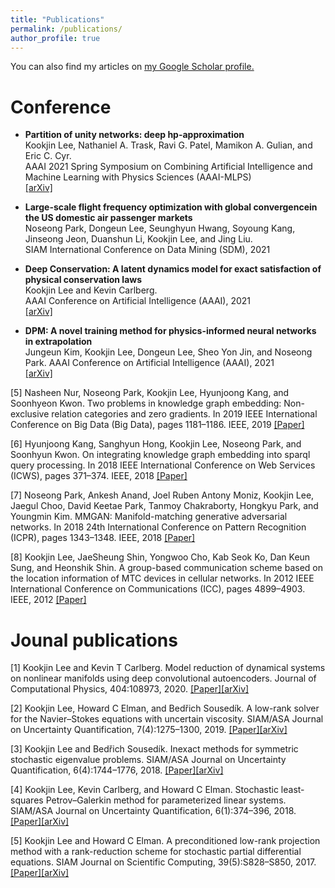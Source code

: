 ```yaml
---
title: "Publications"
permalink: /publications/
author_profile: true
---
```

You can also find my articles on <u><a href="https://scholar.google.com/citations?user=KL89hVQAAAAJ&hl=en">my Google Scholar profile</a>.</u>


Conference
=====
- <b>Partition of unity networks: deep hp-approximation </b><br/>
Kookjin Lee, Nathaniel A. Trask, Ravi G. Patel, Mamikon A. Gulian, and Eric C. Cyr.<br/> 
AAAI 2021 Spring Symposium on Combining Artificial Intelligence and Machine Learning with Physics Sciences (AAAI-MLPS) <br/> 
[[arXiv]](https://arxiv.org/abs/2101.11256)

- <b>Large-scale flight frequency optimization with global convergencein the US domestic air passenger markets</b><br/>
Noseong Park, Dongeun Lee, Seunghyun Hwang, Soyoung Kang, Jinseong Jeon, Duanshun Li, Kookjin Lee, and Jing Liu.<br/>
SIAM International Conference on Data Mining (SDM), 2021

- <b>Deep Conservation: A latent dynamics model for exact satisfaction of physical conservation laws</b><br/>
Kookjin Lee and Kevin Carlberg. <br/>
AAAI Conference on Artificial Intelligence (AAAI), 2021<br/>
[[arXiv]](https://arxiv.org/abs/1909.09754)

- <b>DPM: A novel training method for physics-informed neural networks in extrapolation</b><br/>
Jungeun Kim, Kookjin Lee, Dongeun Lee, Sheo Yon Jin, and Noseong Park. 
AAAI Conference on Artificial Intelligence (AAAI), 2021<br/>
[[arXiv]](https://arxiv.org/abs/2012.02681)

[5] Nasheen Nur, Noseong Park, Kookjin Lee, Hyunjoong Kang, and Soonhyeon Kwon. Two problems in knowledge graph embedding: Non-exclusive relation categories and zero gradients. In 2019 IEEE International Conference on Big Data (Big Data), pages 1181–1186. IEEE, 2019  [[Paper]](https://ieeexplore.ieee.org/document/9005966)

[6] Hyunjoong Kang, Sanghyun Hong, Kookjin Lee, Noseong Park, and Soonhyun Kwon. On integrating knowledge graph embedding into sparql query processing. In 2018 IEEE International Conference on Web Services (ICWS), pages 371–374. IEEE, 2018 [[Paper]](https://ieeexplore.ieee.org/document/8456381)

[7] Noseong Park, Ankesh Anand, Joel Ruben Antony Moniz, Kookjin Lee, Jaegul Choo, David Keetae Park, Tanmoy Chakraborty, Hongkyu Park, and Youngmin Kim. MMGAN: Manifold-matching generative adversarial networks. In 2018 24th International Conference on Pattern Recognition (ICPR), pages 1343–1348. IEEE, 2018 [[Paper]](https://ieeexplore.ieee.org/document/8545881)

[8] Kookjin Lee, JaeSheung Shin, Yongwoo Cho, Kab Seok Ko, Dan Keun Sung, and Heonshik Shin. A group-based communication scheme based on the location information of MTC devices in cellular networks. In 2012 IEEE International Conference on Communications (ICC), pages 4899–4903. IEEE, 2012 [[Paper]](https://ieeexplore.ieee.org/document/6364277)

Jounal publications
=====
[1] Kookjin Lee and Kevin T Carlberg. Model reduction of dynamical systems on nonlinear manifolds using deep convolutional autoencoders. Journal of Computational Physics, 404:108973, 2020. [[Paper]](https://www.sciencedirect.com/science/article/pii/S0021999119306783?casa_token=02NNBzIRGlMAAAAA:BpGdU2WMfe_xIapkW7gyG-eNaxYVSTnv0UcVKofU5iWhR9mCIVkXf9HvciaLJ1W5pPfVXLgC8Q)[[arXiv]](https://arxiv.org/pdf/1812.08373.pdf) 

[2] Kookjin Lee, Howard C Elman, and Bedřich Sousedík. A low-rank solver for the Navier–Stokes equations with uncertain viscosity. SIAM/ASA Journal on Uncertainty Quantification, 7(4):1275–1300, 2019. [[Paper]](https://epubs.siam.org/doi/abs/10.1137/17M1151912)[[arXiv]](https://arxiv.org/abs/1710.05812)

[3] Kookjin Lee and Bedřich Sousedík. Inexact methods for symmetric stochastic eigenvalue problems. SIAM/ASA Journal on Uncertainty Quantification, 6(4):1744–1776, 2018. [[Paper]](https://epubs.siam.org/doi/pdf/10.1137/18M1176026?casa_token=PIpEYkE2d84AAAAA:S8t3dlwEj_4B4C4JIgj2WsDWkb-fOpi4TGSUVAxwpkUa0Pyib3xI50v1H9F3m7bkiB2limKC4A)[[arXiv]](https://arxiv.org/abs/1811.00745) 

[4] Kookjin Lee, Kevin Carlberg, and Howard C Elman. Stochastic least-squares Petrov–Galerkin method for parameterized linear systems. SIAM/ASA Journal on Uncertainty Quantification, 6(1):374–396, 2018. [[Paper]](https://epubs.siam.org/doi/abs/10.1137/17M1110729)[[arXiv]](https://arxiv.org/abs/1701.01492)

[5] Kookjin Lee and Howard C Elman. A preconditioned low-rank projection method with a rank-reduction scheme for stochastic partial differential equations. SIAM Journal on Scientific Computing, 39(5):S828–S850, 2017. [[Paper]](https://epubs.siam.org/doi/abs/10.1137/16M1075582)[[arXiv]](https://arxiv.org/abs/1605.05297)
